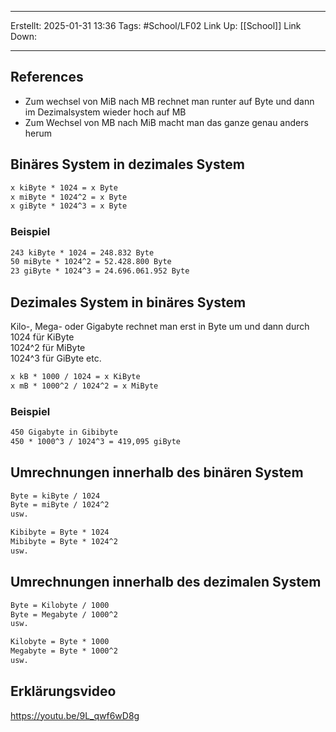 
--- 
Erstellt: 2025-01-31    13:36 
Tags: #School/LF02 
Link Up: [[School]]
Link Down:

--- 
## References
- Zum wechsel von MiB nach MB rechnet man runter auf Byte und dann im Dezimalsystem wieder hoch auf MB
- Zum Wechsel von MB nach MiB macht man das ganze genau anders herum

## Binäres System in dezimales System

```txt
x kiByte * 1024 = x Byte
x miByte * 1024^2 = x Byte
x giByte * 1024^3 = x Byte
```

### Beispiel

```txt
243 kiByte * 1024 = 248.832 Byte
50 miByte * 1024^2 = 52.428.800 Byte
23 giByte * 1024^3 = 24.696.061.952 Byte 
```

## Dezimales System in binäres System
Kilo-, Mega- oder Gigabyte rechnet man erst in Byte um und dann durch  
1024 für KiByte  
1024^2 für MiByte  
1024^3 für GiByte etc.  

```txt
x kB * 1000 / 1024 = x KiByte
x mB * 1000^2 / 1024^2 = x MiByte
```

### Beispiel
```txt
450 Gigabyte in Gibibyte
450 * 1000^3 / 1024^3 = 419,095 giByte  
```

## Umrechnungen innerhalb des binären System
```txt
Byte = kiByte / 1024
Byte = miByte / 1024^2
usw.

Kibibyte = Byte * 1024
Mibibyte = Byte * 1024^2
usw.
```

## Umrechnungen innerhalb des dezimalen System
```txt
Byte = Kilobyte / 1000
Byte = Megabyte / 1000^2
usw.

Kilobyte = Byte * 1000
Megabyte = Byte * 1000^2
usw.
```

## Erklärungsvideo
https://youtu.be/9L_qwf6wD8g
